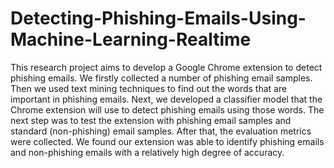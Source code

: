 # Detecting-Phishing-Emails-Using-Machine-Learning-Realtime
This research project aims to develop a Google
Chrome extension to detect phishing emails. We firstly collected a number of phishing
email samples. Then we used text mining techniques to find out the words that are
important in phishing emails. Next, we developed a classifier model that the Chrome
extension will use to detect phishing emails using those words. The next step was to test
the extension with phishing email samples and standard (non-phishing) email samples.
After that, the evaluation metrics were collected. We found our extension was able to
identify phishing emails and non-phishing emails with a relatively high degree of
accuracy.
